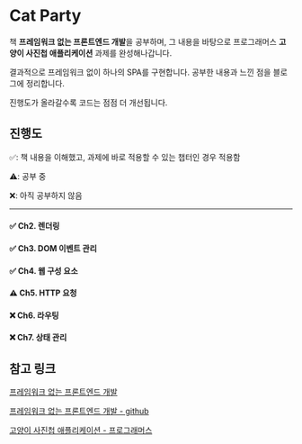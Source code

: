 # Cat Party

책 **프레임워크 없는 프론트엔드 개발**을 공부하며, 그 내용을 바탕으로 프로그래머스 **고양이 사진첩 애플리케이션** 과제를 완성해나갑니다.

결과적으로 프레임워크 없이 하나의 SPA를 구현합니다. 공부한 내용과 느낀 점을 블로그에 정리합니다.

진행도가 올라갈수록 코드는 점점 더 개선됩니다.


## 진행도

✅: 책 내용을 이해했고, 과제에 바로 적용할 수 있는 챕터인 경우 적용함

⚠️: 공부 중

❌: 아직 공부하지 않음

---

#### ✅ Ch2. 렌더링 

#### ✅ Ch3. DOM 이벤트 관리 

#### ✅ Ch4. 웹 구성 요소

#### ⚠️ Ch5. HTTP 요청

#### ❌ Ch6. 라우팅

#### ❌ Ch7. 상태 관리

## 참고 링크
[프레임워크 없는 프론트엔드 개발](http://www.acornpub.co.kr/book/frameworkless-front-end#toc)

[프레임워크 없는 프론트엔드 개발 - github](https://github.com/Apress/frameworkless-front-end-development)

[고양이 사진첩 애플리케이션 - 프로그래머스](https://programmers.co.kr/skill_check_assignments/100)

